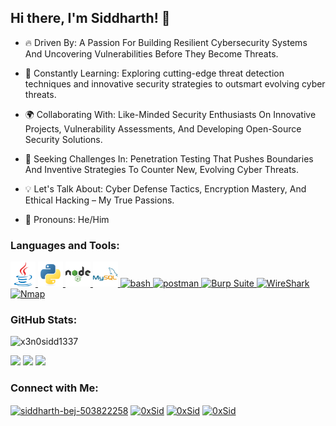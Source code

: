 ## Hi there, I'm Siddharth! 👋

- 🔥 Driven By: A Passion For Building Resilient Cybersecurity Systems And Uncovering Vulnerabilities Before They Become Threats.

- 🔬 Constantly Learning: Exploring cutting-edge threat detection techniques and innovative security strategies to outsmart evolving cyber threats.

- 🌍 Collaborating With: Like-Minded Security Enthusiasts On Innovative Projects, Vulnerability Assessments, And Developing Open-Source Security Solutions.

- 🚧 Seeking Challenges In: Penetration Testing That Pushes Boundaries And Inventive Strategies To Counter New, Evolving Cyber Threats.

- 💡 Let's Talk About: Cyber Defense Tactics, Encryption Mastery, And Ethical Hacking – My True Passions.

- 👤 Pronouns: He/Him

<h3 align="left">Languages and Tools:</h3>
<p align="left">
    <a href="https://www.java.com" target="_blank" rel="noreferrer"> <img src="https://raw.githubusercontent.com/devicons/devicon/master/icons/java/java-original.svg" alt="java" width="40" height="40" /> </a>
    <a href="https://www.python.org" target="_blank" rel="noreferrer"> <img src="https://raw.githubusercontent.com/devicons/devicon/master/icons/python/python-original.svg" alt="python" width="40" height="40" /> </a>
    <a href="https://nodejs.org" target="_blank" rel="noreferrer"> <img src="https://raw.githubusercontent.com/devicons/devicon/master/icons/nodejs/nodejs-original-wordmark.svg" alt="nodejs" width="40" height="40" /> </a>
    <a href="https://www.mysql.com/" target="_blank" rel="noreferrer"> <img src="https://raw.githubusercontent.com/devicons/devicon/master/icons/mysql/mysql-original-wordmark.svg" alt="mysql" width="40" height="40" /> </a>
    <a href="https://www.gnu.org/software/bash/" target="_blank" rel="noreferrer"> <img src="https://cdn.jsdelivr.net/gh/devicons/devicon@latest/icons/bash/bash-original.svg" alt="bash" width="40" height="40" /> </a>
    <a href="https://postman.com/" target="_blank" rel="noreferrer"> <img src="https://www.vectorlogo.zone/logos/getpostman/getpostman-icon.svg" alt="postman" width="40" height="40" /> </a>
    <a href="https://portswigger.net/burp/" target="_blank" rel="noreferrer"> <img src="https://simpleicons.org/icons/burpsuite.svg" alt="Burp Suite" width="40" height="40" /> </a>
    <a href="https://www.wireshark.org/" target="_blank" rel="noreferrer"> <img src="https://simpleicons.org/icons/wireshark.svg" alt="WireShark" width="40" height="40" /> </a>
    <a href="https://nmap.org/" target="_blank" rel="noreferrer"> <img src="https://cdn.icon-icons.com/icons2/2148/PNG/512/nmap_icon_132152.png" alt="Nmap" width="40" height="40" /> </a>
</p>

<h3 align="left">GitHub Stats:</h3>
<p align="left"> <img src="https://komarev.com/ghpvc/?username=x3n0sidd1337&label=Profile%20views&color=0e75b6&style=flat" alt="x3n0sidd1337" /> </p>
<img src="https://github-readme-stats.vercel.app/api?username=X3n0Sidd1337&theme=vue&hide_border=false&include_all_commits=false&count_private=false">
<img src="https://github-readme-streak-stats.herokuapp.com/?user=X3n0Sidd1337&theme=vue&hide_border=false">
<img src="https://github-readme-stats.vercel.app/api/top-langs/?username=X3n0Sidd1337&theme=vue&hide_border=false&include_all_commits=false&count_private=false&layout=compact">

<h3 align="left">Connect with Me:</h3>
<p align="left">
    <a href="https://linkedin.com/in/siddharth-bej-503822258" target="_blank" rel="noreferrer"><img align="center" src="https://raw.githubusercontent.com/rahuldkjain/github-profile-readme-generator/master/src/images/icons/Social/linked-in-alt.svg" alt="siddharth-bej-503822258" height="30" width="40"></a>
    <a href="https://tryhackme.com/p/0xSid" target="_blank" rel="noreferrer"><img align="center" src="https://friconix.com/png/fi-snsuxl-tryhackme.png" alt="0xSid" height="30" width="40"></a>
    <a href="https://app.hackthebox.com/profile/2051892" target="_blank" rel="noreferrer"><img align="center" src="https://static-00.iconduck.com/assets.00/hack-the-box-icon-512x512-pokr8xc5.png" alt="0xSid" height="30" width="40"></a>
    <a href="https://www.credly.com/users/siddharth-bej" target="_blank" rel="noreferrer"><img align="center" src="https://simpleicons.org/icons/credly.svg" alt="0xSid" height="30" width="40"></a>
</p>

